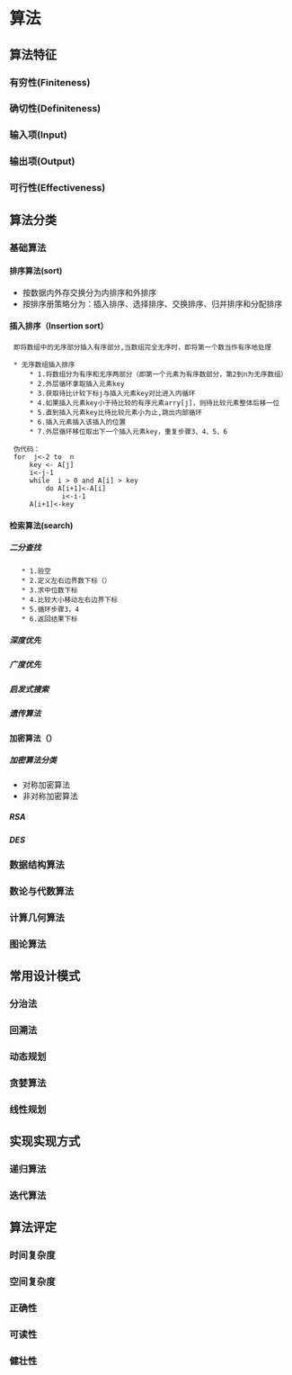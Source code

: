 # 算法

## 算法特征

### 有穷性(Finiteness)
### 确切性(Definiteness)
### 输入项(Input)
### 输出项(Output)
### 可行性(Effectiveness)

## 算法分类

### 基础算法

#### 排序算法(sort)
    
   * 按数据内外存交换分为内排序和外排序
   * 按排序册策略分为：插入排序、选择排序、交换排序、归并排序和分配排序
   
 #### 插入排序（Insertion sort）
     即将数组中的无序部分插入有序部分,当数组完全无序时，即将第一个数当作有序地处理
     
     * 无序数组插入排序
         * 1.将数组分为有序和无序两部分（即第一个元素为有序数部分，第2到n为无序数组）
         * 2.外层循环拿取插入元素key
         * 3.获取待比计较下标j与插入元素key对比进入内循环
         * 4.如果插入元素key小于待比较的有序元素arry[j]，则待比较元素整体后移一位
         * 5.直到插入元素key比待比较元素小为止,跳出内部循环
         * 6.插入元素插入该插入的位置
         * 7.外层循环移位取出下一个插入元素key，重复步骤3、4、5、6
     
     伪代码：
     for  j<-2 to  n
         key <- A[j]
         i<-j-1
         while  i > 0 and A[i] > key
             do A[i+1]<-A[i]
                 i<-i-1
         A[i+1]<-key    



#### 检索算法(search)
##### 二分查找
       * 1.验空
       * 2.定义左右边界数下标（）
       * 3.求中位数下标
       * 4.比较大小移动左右边界下标
       * 5.循环步骤3，4
       * 6.返回结果下标
##### 深度优先
##### 广度优先
##### 启发式搜索
##### 遗传算法

#### 加密算法（）

##### 加密算法分类
   * 对称加密算法
   * 非对称加密算法

##### RSA
##### DES

### 数据结构算法

### 数论与代数算法

### 计算几何算法

### 图论算法



## 常用设计模式

### 分治法
### 回溯法
### 动态规划
### 贪婪算法
### 线性规划



## 实现实现方式

### 递归算法
### 迭代算法

## 算法评定

### 时间复杂度
### 空间复杂度
### 正确性
### 可读性
### 健壮性